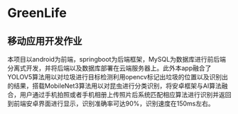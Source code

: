 # GreenLife
## 移动应用开发作业
本项目以android为前端，springboot为后端框架，MySQL为数据库进行前后端分离式开发，并将后端以及数据库部署在云端服务器上。此外本app融合了YOLOV5算法用以对垃圾进行目标检测利用opencv标记出垃圾的位置以及识别出的结果，搭载MobileNet3算法用以对昆虫进行分类识别，将安卓框架与AI算法融合，用户通过手机拍照或者手机相册上传照片后系统匹配相应算法进行识别并返回到前端安卓界面进行显示，识别准确率可达90%，识别速度在150ms左右。
